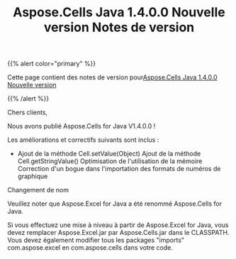 ﻿---
title: Aspose.Cells Java 1.4.0.0 Nouvelle version Notes de version
type: docs
weight: 170
url: /fr/java/aspose-cells-java-1-4-0-0-new-release-release-notes/
---
{{% alert color="primary" %}} 

 Cette page contient des notes de version pour[Aspose.Cells Java 1.4.0.0 Nouvelle version](https://downloads.aspose.com/cells/java/new-releases/aspose.cells-java-1.4.0.0-new-release/)

{{% /alert %}} 

 Chers clients,

 Nous avons publié Aspose.Cells for Java V1.4.0.0 !

 Les améliorations et correctifs suivants sont inclus :

- Ajout de la méthode Cell.setValue(Object)
 Ajout de la méthode Cell.getStringValue()
 Optimisation de l'utilisation de la mémoire
 Correction d'un bogue dans l'importation des formats de numéros de graphique

 Changement de nom

 Veuillez noter que Aspose.Excel for Java a été renommé Aspose.Cells for Java.

Si vous effectuez une mise à niveau à partir de Aspose.Excel for Java, vous devez remplacer Aspose.Excel.jar par Aspose.Cells.jar dans le CLASSPATH. Vous devez également modifier tous les packages "imports" com.aspose.excel en com.aspose.cells dans votre code.
